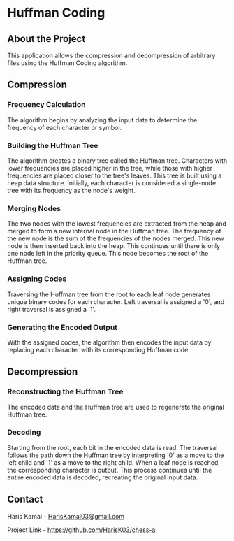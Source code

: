 # Huffman Coding #

## About the Project ##

This application allows the compression and decompression of arbitrary files using the Huffman Coding algorithm.

## Compression ##

### Frequency Calculation ###

The algorithm begins by analyzing the input data to determine the frequency of each character or symbol.

### Building the Huffman Tree ###

The algorithm creates a binary tree called the Huffman tree. Characters with lower frequencies are placed higher in the tree, while those with higher frequencies are placed closer to the tree's leaves. This tree is built using a heap data structure. Initially, each character is considered a single-node tree with its frequency as the node's weight. 

### Merging Nodes ###

The two nodes with the lowest frequencies are extracted from the heap and merged to form a new internal node in the Huffman tree. The frequency of the new node is the sum of the frequencies of the nodes merged. This new node is then inserted back into the heap. This continues until there is only one node left in the priority queue. This node becomes the root of the Huffman tree.

### Assigning Codes ###

Traversing the Huffman tree from the root to each leaf node generates unique binary codes for each character. Left traversal is assigned a '0', and right traversal is assigned a '1'.

### Generating the Encoded Output ###

With the assigned codes, the algorithm then encodes the input data by replacing each character with its corresponding Huffman code.

## Decompression ##

### Reconstructing the Huffman Tree ###

The encoded data and the Huffman tree are used to regenerate the original Huffman tree.

### Decoding ###

Starting from the root, each bit in the encoded data is read. The traversal follows the path down the Huffman tree by interpreting '0' as a move to the left child and '1' as a move to the right child. When a leaf node is reached, the corresponding character is output. This process continues until the entire encoded data is decoded, recreating the original input data.

## Contact ##

Haris Kamal - HarisKamal03@gmail.com

Project Link - https://github.com/HarisK03/chess-ai
